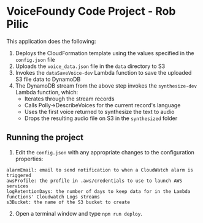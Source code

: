 # VoiceFoundy Code Project - Rob Pilic

This application does the following:

1. Deploys the CloudFormation template using the values specified in the `config.json` file
2. Uploads the `voice_data.json` file in the `data` directory to S3
3. Invokes the `dataSaveVoice-dev` Lambda function to save the uploaded S3 file data to DynamoDB
4. The DynamoDB stream from the above step invokes the `synthesize-dev` Lambda function, which:
    - Iterates through the stream records
    - Calls Polly->DescribeVoices for the current record's language
    - Uses the first voice returned to synthesize the text to audio
    - Drops the resulting audio file on S3 in the `synthesized` folder

## Running the project

1. Edit the `config.json` with any appropriate changes to the configuration properties:

```
alarmEmail: email to send notification to when a CloudWatch alarm is triggered
awsProfile: the profile in .aws/credentials to use to launch AWS services
logRetentionDays: the number of days to keep data for in the Lambda functions' Cloudwatch Logs streams
s3Bucket: the name of the S3 bucket to create
```

2. Open a terminal window and type `npm run deploy`.
